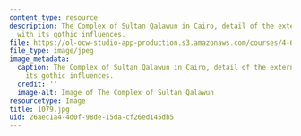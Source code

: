 ```yaml
---
content_type: resource
description: The Complex of Sultan Qalawun in Cairo, detail of the external facade
  with its gothic influences.
file: https://ol-ocw-studio-app-production.s3.amazonaws.com/courses/4-614-religious-architecture-and-islamic-cultures-fall-2002/26aec1a44d0f98de15dacf26ed145db5_1079.jpg
file_type: image/jpeg
image_metadata:
  caption: The Complex of Sultan Qalawun in Cairo, detail of the external facade with
    its gothic influences.
  credit: ''
  image-alt: Image of The Complex of Sultan Qalawun
resourcetype: Image
title: 1079.jpg
uid: 26aec1a4-4d0f-98de-15da-cf26ed145db5
---
```

